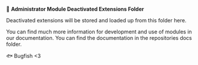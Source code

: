 📁 **Administrator Module Deactivated Extensions Folder**

Deactivated extensions will be stored and loaded up from this folder here.

You can find much more information for development and use of modules in our documentation. You can find the documentation in the repositories docs folder.

🐟 Bugfish <3
